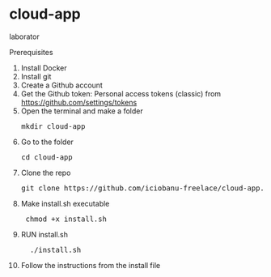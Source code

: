 # cloud-app
laborator

Prerequisites
1. Install Docker
2. Install git
3. Create a Github account
4. Get the Github token: Personal access tokens (classic)  from https://github.com/settings/tokens
5. Open the terminal and make a folder
   <pre>
   mkdir cloud-app
   </pre>
6. Go to the folder
   <pre>
   cd cloud-app
   </pre>
7. Clone the repo
   <pre>
   git clone https://github.com/iciobanu-freelace/cloud-app.git .
   </pre>
8. Make install.sh executable
       <pre>
       chmod +x install.sh
       </pre>
8. RUN install.sh 
   <pre>
     ./install.sh
   </pre>
9. Follow the instructions from the install file

